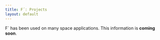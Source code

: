 ```yaml
---
title: F´: Projects
layout: default
---
```

F´ has been used on many space applications. This information is **coming soon**.